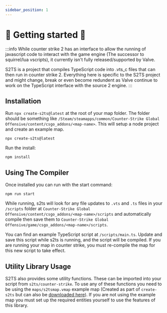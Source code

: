 ```yaml
---
sidebar_position: 1
---
```


# 📝 Getting started 📝

:::info
While counter strike 2 has an interface to allow the running of javascript code to interact with the game engine (The successor to squirrel/lua vscripts), it currently isn't fully released/supported by Valve.

S2TS is a project that compiles TypeScript code into .vts_c files that can then run in counter strike 2. Everything here is specific to the S2TS project and might change, break or even become redundent as Valve continue to work on the TypeScript interface with the source 2 engine.
:::

## Installation
Run `npx create-s2ts@latest` at the root of your map folder. The folder should be something like `/Steam/steamapps/common/Counter-Strike Global Offensive/content/csgo_addons/<map-name>`. This will setup a node project and create an example map.
```shell
npx create-s2ts@latest
```

Run the install:
```shell
npm install
```

## Using The Compiler
Once installed you can run with the start command:
```shell
npm run start
```

While running, s2ts will look for any file updates to `.vts` and `.ts` files in your `/scripts` folder at `Counter-Strike Global Offensive/content/csgo_addons/<map-name>/scripts` and automatically compile then save them to `Counter-Strike Global Offensive/game/csgo_addons/<map-name>/scripts`.

You can find an example TypeScript script at `/scripts/main.ts`. Update and save this script while s2ts is running, and the script will be compiled. If you are running your map in counter strike, you must re-compile the map for this new script to take effect.

## Utility Library Usage
S2TS also provides some utility functions. These can be imported into your script from `s2ts/counter-strike`. To use any of these functions you need to be using the `maps/s2tsmap.vmap` example map (Created as part of `create-s2ts` but can also be [downloaded here](https://github.com/Peterclark1996/s2ts/raw/refs/heads/main/packages/create-s2ts/assets/s2tsmap.vmap)). If you are not using the example map you must set up the required entities yourself to use the features of this library.